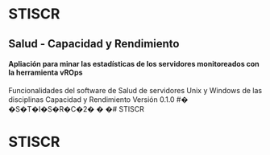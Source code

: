 # STISCR
## Salud - Capacidad y Rendimiento 

#### Apliación para minar las estadísticas de los servidores monitoreados con la herramienta vROps

Funcionalidades del software de Salud de servidores Unix y Windows de las disciplinas Capacidad y Rendimiento
Versión 0.1.0
#� �S�T�I�S�R�C�2�
�
�# STISCR
# STISCR
